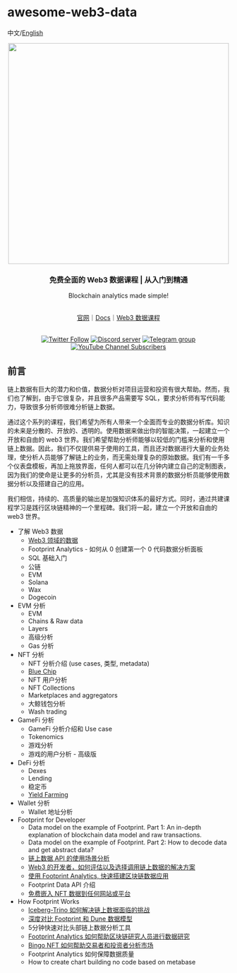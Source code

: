 # awesome-web3-data

中文/[English](https://github.com/footprintanalytics/awesome-web3/blob/main/README.md)

<div align="center">
  <div align=center><img src="https://statichk.footprint.network/img_nav_logo_v5.svg" width=" 500 "></div>
  <h3 align="center">
    免费全面的 Web3 数据课程 | 从入门到精通
  </h3>
  <p>Blockchain analytics made simple!</p>
  <br />
 <a href="https://www.footprint.network/">官网</a>｜<a href="https://docs.footprint.network/docs‘https://docs.footprint.network/docs">Docs</a>｜<a href="https://www.footprint.network/news/academy">Web3 数据课程 </a>
  <p>
    <br />
    <a href="https://twitter.com/Footprint_Data"><img alt="Twitter Follow" src="https://img.shields.io/twitter/follow/Footprint_Data?label=Follow"></a>
    <a href="https://discord.gg/3HYaR6USM7"><img src="https://img.shields.io/discord/864829036294307881?color=5865F2&logo=discord&logoColor=white&label=discord" alt="Discord server" /></a>
    <a href="https://t.me/joinchat/4-ocuURAr2thODFh"><img src="https://img.shields.io/badge/telegram-blue?color=blue&logo=telegram&logoColor=white" alt="Telegram group" /></a>
    <a href="https://www.youtube.com/c/FootprintAnalytics"><img alt="YouTube Channel Subscribers" src="https://img.shields.io/youtube/channel/subscribers/UCKwZbKyuhWveetGhZcNtSTg?style=social"></a>
  </p>
</div>


## 前言

链上数据有巨大的潜力和价值，数据分析对项目运营和投资有很大帮助。然而，我们也了解到，由于它很复杂，并且很多产品需要写 SQL，要求分析师有写代码能力，导致很多分析师很难分析链上数据。

通过这个系列的课程，我们希望为所有人带来一个全面而专业的数据分析库。知识的未来是分散的、开放的、透明的。使用数据来做出你的智能决策，一起建立一个开放和自由的 web3 世界。我们希望帮助分析师能够以较低的门槛来分析和使用链上数据。因此，我们不仅提供易于使用的工具，而且还对数据进行大量的业务处理，使分析人员能够了解链上的业务，而无需处理复杂的原始数据。我们有一千多个仪表盘模板，再加上拖放界面，任何人都可以在几分钟内建立自己的定制图表，因为我们的使命是让更多的分析员，尤其是没有技术背景的数据分析员能够使用数据分析以及搭建自己的应用。

我们相信，持续的、高质量的输出是加强知识体系的最好方式。同时，通过共建课程学习是践行区块链精神的一个里程碑。我们将一起，建立一个开放和自由的 web3 世界。

- 了解 Web3 数据
    - [Web3 领域的数据](https://mirror.xyz/0xf4De160464Fb0fC00F4A062D1913715b7e429Aea/YnLZJjKd6oj7PEFPn5Xtpmex1OuZ5mGR-fqCkBXXM3g)
    - Footprint Analytics
          -  如何从 0 创建第一个 0 代码数据分析面板
    - SQL 基础入门
    - 公链
    - EVM
    - Solana
    - Wax
    - Dogecoin
- EVM 分析
    - EVM
    - Chains & Raw data
    - Layers
    - 高级分析
    - Gas 分析
- NFT 分析
    - NFT 分析介绍 (use cases, 类型, metadata)
    - [Blue Chip](https://mirror.xyz/0xf4De160464Fb0fC00F4A062D1913715b7e429Aea/tCVAbQRAYsUxC9ojYDAfwTPwP6zVaRNYTCPsHesnPwM)
    - NFT 用户分析
    - NFT Collections
    - Marketplaces and aggregators
    - 大鲸钱包分析
    - Wash trading
- GameFi 分析
    - GameFi 分析介绍和 Use case
    - Tokenomics
    - 游戏分析
    - 游戏的用户分析 - 高级版
- DeFi 分析
    - Dexes
    - Lending
    - 稳定币
    - [Yield Farming](https://mirror.xyz/0xf4De160464Fb0fC00F4A062D1913715b7e429Aea/YiZ5u2hSQTunoxjyPr5xtK_WH0EWaTOX7kcBFKlJc64)
- Wallet 分析
    - Wallet 地址分析
- Footprint for Developer
    - Data model on the example of Footprint. Part 1: An in-depth explanation of blockchain data model and raw transactions.
    - Data model on the example of Footprint. Part 2: How to decode data and get abstract data?
    - [链上数据 API 的使用场景分析](https://mirror.xyz/0xf4De160464Fb0fC00F4A062D1913715b7e429Aea/Wq9PeqTmH3Jg5EmSkJN3DBXER-z8_YgR215u1Ano1cY)
    - [Web3 的开发者，如何评估以及选择调用链上数据的解决方案](https://mirror.xyz/0xf4De160464Fb0fC00F4A062D1913715b7e429Aea/_pLziun8LMNNE-tXRjktvYjAUSOHTHlOOQpS0VHWavo)
    - [使用 Footprint Analytics, 快速搭建区块链数据应用](https://mirror.xyz/0xf4De160464Fb0fC00F4A062D1913715b7e429Aea/O3_0NqjiRYp8G5PO-onbg8k-WU8-g3-nexoZ2BnNYrg)
    - Footprint Data API 介绍
    - [免费嵌入 NFT 数据到任何网站或平台](https://mirror.xyz/0xf4De160464Fb0fC00F4A062D1913715b7e429Aea/BmeeRihsKhqO1M8tMXY4h6lMdCKF6qoRAb4M_t5sO-)
- How Footprint Works
    - [Iceberg-Trino 如何解决链上数据面临的挑战](https://mirror.xyz/0xf4De160464Fb0fC00F4A062D1913715b7e429Aea/oXalKQPjZzxsuMtDYeMAQTUWqU3P5OEncX-TFTG-yBE)
    - [深度对比 Footprint 和 Dune 数据模型](https://mirror.xyz/0xf4De160464Fb0fC00F4A062D1913715b7e429Aea/HFuE9ldpy3PfO4XynGlEiRNp4G1vI_tg0HOXVWU4btA)
    - 5分钟快速对比头部链上数据分析工具
    - [Footprint Analytics 如何帮助区块链研究人员进行数据研究](https://mirror.xyz/0xf4De160464Fb0fC00F4A062D1913715b7e429Aea/-uu-QmMU2_-T-JKOUH1sRQjPY81ygdD0Hbwz_LM1CZ4)
    - [Bingo NFT 如何帮助交易者和投资者分析市场](https://mirror.xyz/0xf4De160464Fb0fC00F4A062D1913715b7e429Aea/wwRip6edz2592a9Or90hbErUBk5ymCotjCJR0kF0H9k)
    - Footprint Analytics 如何保障数据质量
    - How to create chart building no code based on metabase
